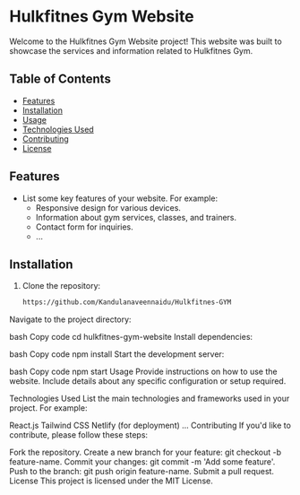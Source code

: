 # Hulkfitnes Gym Website

Welcome to the Hulkfitnes Gym Website project! This website was built to showcase the services and information related to Hulkfitnes Gym.

## Table of Contents

- [Features](#features)
- [Installation](#installation)
- [Usage](#usage)
- [Technologies Used](#technologies-used)
- [Contributing](#contributing)
- [License](#license)

## Features

- List some key features of your website. For example:
  - Responsive design for various devices.
  - Information about gym services, classes, and trainers.
  - Contact form for inquiries.
  - ...

## Installation

1. Clone the repository:

   ```bash
   https://github.com/Kandulanaveennaidu/Hulkfitnes-GYM

 Navigate to the project directory:

bash
Copy code
cd hulkfitnes-gym-website
Install dependencies:

bash
Copy code
npm install
Start the development server:

bash
Copy code
npm start
Usage
Provide instructions on how to use the website. Include details about any specific configuration or setup required.

Technologies Used
List the main technologies and frameworks used in your project. For example:

React.js
Tailwind CSS
Netlify (for deployment)
...
Contributing
If you'd like to contribute, please follow these steps:

Fork the repository.
Create a new branch for your feature: git checkout -b feature-name.
Commit your changes: git commit -m 'Add some feature'.
Push to the branch: git push origin feature-name.
Submit a pull request.
License
This project is licensed under the MIT License.

